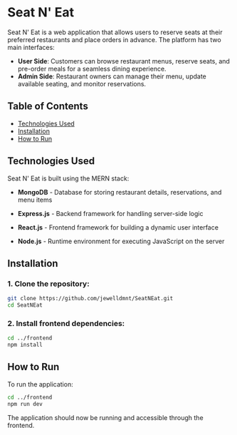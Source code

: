 # Seat N' Eat

Seat N' Eat is a web application that allows users to reserve seats at their preferred restaurants and place orders in advance. The platform has two main interfaces:

- **User Side**: Customers can browse restaurant menus, reserve seats, and pre-order meals for a seamless dining experience.
- **Admin Side**: Restaurant owners can manage their menu, update available seating, and monitor reservations.

## Table of Contents

- [Technologies Used](#technologies-used)
- [Installation](#installation)
- [How to Run](#how-to-run)

## Technologies Used

Seat N' Eat is built using the MERN stack:

- **MongoDB** - Database for storing restaurant details, reservations, and menu items

- **Express.js** - Backend framework for handling server-side logic

- **React.js** - Frontend framework for building a dynamic user interface

- **Node.js** - Runtime environment for executing JavaScript on the server

## Installation
### 1. Clone the repository:
 ```bash
git clone https://github.com/jewelldmnt/SeatNEat.git
cd SeatNEat
```

### 2. Install frontend dependencies:
```bash
cd ../frontend
npm install
```

## How to Run
To run the application:
```bash
cd ../frontend
npm run dev
```
The application should now be running and accessible through the frontend.



